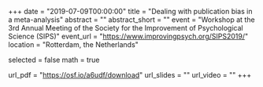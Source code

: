 +++
date = "2019-07-09T00:00:00"
title = "Dealing with publication bias in a meta-analysis"
abstract = ""
abstract_short = ""
event = "Workshop at the 3rd Annual Meeting of the Society for the Improvement of Psychological Science (SIPS)"
event_url = "https://www.improvingpsych.org/SIPS2019/"
location = "Rotterdam, the Netherlands"

selected = false
math = true

url_pdf = "https://osf.io/a6udf/download"
url_slides = ""
url_video = ""
+++